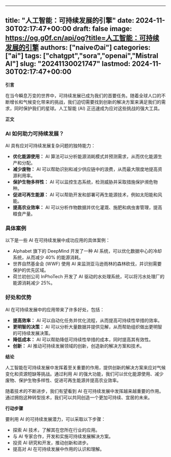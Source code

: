 
---
title: "人工智能：可持续发展的引擎"
date: 2024-11-30T02:17:47+00:00
draft: false
image: https://og.g0f.cn/api/og?title=人工智能：可持续发展的引擎
authors: ["naiveのai"]
categories: ["ai"]
tags: ["chatgpt","sora","openai","Mistral AI"]
slug: "20241130021747"
lastmod: 2024-11-30T02:17:47+00:00
---
**引言**

在当今瞬息万变的世界中，可持续发展已成为我们的首要任务。随着全球人口的不断增长和气候变化带来的挑战，我们迫切需要找到创新的解决方案来满足我们的需求，同时保护我们的星球。人工智能 (AI) 正迅速成为应对这些挑战的强大工具。

**正文**

### AI 如何助力可持续发展？

AI 具有应对可持续发展复杂问题的独特能力：

- **优化能源使用：** AI 算法可以分析能源消耗模式并预测需求，从而优化能源生产和分配。
- **减少废物：** AI 可以帮助识别和减少供应链中的浪费，从而最大限度地提高资源利用率。
- **保护生物多样性：** AI 可以监控生态系统，检测威胁并采取措施保护濒危物种。
- **促进可再生能源：** AI 可以帮助开发和部署可再生能源技术，例如太阳能和风能。
- **提高农业效率：** AI 可以分析作物数据并优化灌溉、施肥和病虫害管理，提高粮食产量。

### 具体案例

以下是一些 AI 在可持续发展中成功应用的具体案例：

- Alphabet 旗下的 DeepMind 开发了一种 AI 系统，可以优化数据中心的冷却系统，从而减少 40% 的能源消耗。
- 世界自然基金会 (WWF) 使用 AI 来监测亚马逊雨林的森林砍伐，并识别需要保护的优先区域。
- 荷兰初创公司 InPhoTech 开发了 AI 驱动的水处理系统，可以将污水处理厂的能源消耗减少 25%。

### 好处和优势

AI 在可持续发展中的应用带来了许多好处，包括：

- **提高效率：** AI 可以自动化任务并优化流程，从而提高可持续性举措的效率。
- **更明智的决策：** AI 可以分析大量数据并提供见解，从而帮助组织做出更明智的可持续发展决策。
- **降低成本：** AI 可以帮助降低可持续性举措的成本，同时提高其有效性。
- **创新：** AI 推动可持续发展领域的创新，创造新的解决方案和技术。

**结论**

人工智能在可持续发展中发挥着至关重要的作用，提供创新的解决方案来应对气候变化和资源短缺等挑战。通过利用 AI 的强大功能，我们可以优化能源使用、减少废物、保护生物多样性、促进可再生能源并提高农业效率。

随着技术的不断进步，我们有望看到 AI 在可持续发展中发挥越来越重要的作用。通过拥抱这种转型技术，我们可以共同创造一个更加可持续、宜居的未来。

**行动步骤**

要利用 AI 的可持续发展潜力，可以采取以下步骤：

- 探索 AI 技术，了解其在您所在行业的应用。
- 与 AI 专家合作，开发和实施可持续发展解决方案。
- 投资 AI 研究和开发，推动创新和进步。
- 提高对 AI 在可持续发展中作用的认识和理解。
